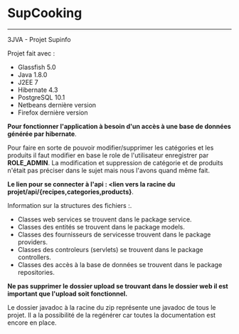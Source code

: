 # SupCooking

-------------------------------------------------------------------------
3JVA - Projet Supinfo

Projet fait avec :

- Glassfish     5.0
- Java          1.8.0
- J2EE          7
- Hibernate     4.3
- PostgreSQL    10.1
- Netbeans      dernière version
- Firefox       dernière version

**Pour fonctionner l'application à besoin d'un accès à une base de données générée par hibernate**.

Pour faire en sorte de pouvoir modifier/supprimer les catégories et les produits il faut modifier en base le role de l'utilisateur enregistrer par **ROLE_ADMIN**.
La modification et suppression de catégorie et de produits n'était pas préciser dans le sujet mais nous l'avons quand même fait.

**Le lien pour se connecter à l'api : <lien vers la racine du projet/api/{recipes,categories,products}**.

Information sur la structures des fichiers :.

- Classes web services se trouvent dans le package service.
- Classes des entités se trouvent dans le package models.
- Classes des fournisseurs de servicesse trouvent  dans le package providers.
- Classes des controleurs (servlets) se trouvent dans le package controllers.
- Classes des accès à la base de données se trouvent dans le package repositories.

**Ne pas supprimer le dossier upload se trouvant dans le dossier web il est important que l'upload soit fonctionnel.**

Le dossier javadoc à la racine du zip représente une javadoc de tous le projet. Il a la possibilité de la regénérer car toutes la documentation est encore en place.

